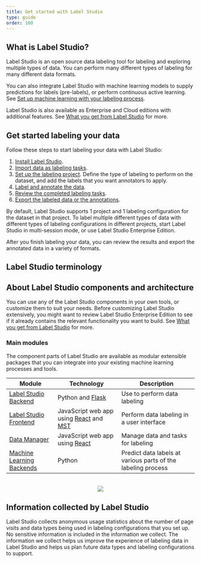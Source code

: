 ```yaml
---
title: Get started with Label Studio
type: guide
order: 100
---
```


## What is Label Studio?

Label Studio is an open source data labeling tool for labeling and exploring multiple types of data. You can perform many different types of labeling for many different data formats. 

You can also integrate Label Studio with machine learning models to supply predictions for labels (pre-labels), or perform continuous active learning. See [Set up machine learning with your labeling process](https://labelstud.io/guide/ml.html). 

Label Studio is also available as Enterprise and Cloud editions with additional features. See [What you get from Label Studio]() for more. 


## Get started labeling your data

Follow these steps to start labeling your data with Label Studio: 

1. [Install Label Studio](https://labelstud.io/guide/install.html).
2. [Import data as labeling tasks](https://labelstud.io/guide/tasks.html). 
3. [Set up the labeling project](https://labelstud.io/guide/setup.html). Define the type of labeling to perform on the dataset, and add the labels that you want annotators to apply. 
4. [Label and annotate the data](https://labelstud.io/guide/labeling.html).
5. [Review the completed labeling tasks]().
6. [Export the labeled data or the annotations](https://labelstud.io/guide/export.html).

By default, Label Studio supports 1 project and 1 labeling configuration for the dataset in that project. To label multiple different types of data with different types of labeling configurations in different projects, start Label Studio in multi-session mode, or use Label Studio Enterprise Edition. 

After you finish labeling your data, you can review the results and export the annotated data in a variety of formats. 

## Label Studio terminology







## About Label Studio components and architecture
You can use any of the Label Studio components in your own tools, or customize them to suit your needs. Before customizing Label Studio extensively, you might want to review Label Studio Enterprise Edition to see if it already contains the relevant functionality you want to build. See [What you get from Label Studio]() for more. 

### Main modules

The component parts of Label Studio are available as modular extensible packages that you can integrate into your existing machine learning processes and tools. 

| Module | Technology | Description |
| --- | --- | --- | 
| [Label Studio Backend](https://github.com/heartexlabs/label-studio/) | Python and [Flask](https://github.com/pallets/flask) | Use to perform data labeling | 
| [Label Studio Frontend](https://github.com/heartexlabs/label-studio-frontend) | JavaScript web app using [React](https://reactjs.org/) and [MST](https://github.com/mobxjs/mobx-state-tree) | Perform data labeling in a user interface |
| [Data Manager](https://github.com/heartexlabs/dm2) | JavaScript web app using [React](https://reactjs.org/) | Manage data and tasks for labeling |
| [Machine Learning Backends](https://github.com/heartexlabs/label-studio/tree/master/label_studio/ml) | Python | Predict data labels at various parts of the labeling process |

<br>
<div style="margin:auto; text-align:center;"><img src="/images/ls-modules-scheme.png" style="opacity: 0.8"/></div>


## Information collected by Label Studio

Label Studio collects anonymous usage statistics about the number of page visits and data types being used in labeling configurations that you set up. No sensitive information is included in the information we collect. The information we collect helps us improve the experience of labeling data in Label Studio and helps us plan future data types and labeling configurations to support.


